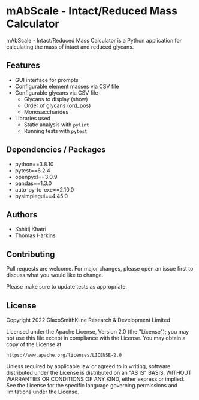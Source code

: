 # mAbScale - Intact/Reduced Mass Calculator

mAbScale - Intact/Reduced Mass Calculator is a Python application for calculating the mass of intact and reduced glycans.

## Features

* GUI interface for  prompts
* Configurable element masses via CSV file
* Configurable glycans via CSV file
    - Glycans to display (show)
    - Order of glycans (ord_pos)
    - Monosaccharides
* Libraries used 
    - Static analysis with `pylint`
    - Running tests with `pytest`

## Dependencies / Packages
*  python==3.8.10
*  pytest==6.2.4
*  openpyxl==3.0.9
*  pandas==1.3.0
*  auto-py-to-exe==2.10.0
*  pysimplegui==4.45.0


## Authors

* Kshitij Khatri
* Thomas Harkins

## Contributing
Pull requests are welcome. For major changes, please open an issue first to discuss what you would like to change.

Please make sure to update tests as appropriate.

## License
Copyright 2022 GlaxoSmithKline Research & Development Limited

Licensed under the Apache License, Version 2.0 (the "License");
you may not use this file except in compliance with the License.
You may obtain a copy of the License at

    https://www.apache.org/licenses/LICENSE-2.0

Unless required by applicable law or agreed to in writing, software
distributed under the License is distributed on an "AS IS" BASIS,
WITHOUT WARRANTIES OR CONDITIONS OF ANY KIND, either express or implied.
See the License for the specific language governing permissions and
limitations under the License.